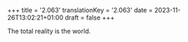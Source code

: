 +++
title = '2.063'
translationKey = '2.063'
date = 2023-11-26T13:02:21+01:00
draft = false
+++

The total reality is the world.
